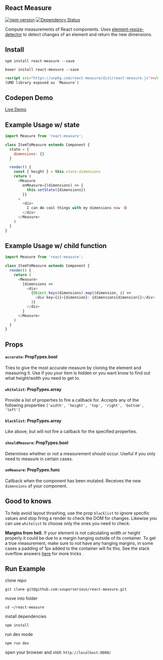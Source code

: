 ## React Measure

[![npm version](https://badge.fury.io/js/react-measure.svg)](https://badge.fury.io/js/react-aria)
[![Dependency Status](https://david-dm.org/souporserious/react-measure.svg)](https://david-dm.org/souporserious/react-measure)

Compute measurements of React components. Uses [element-resize-detector](https://github.com/wnr/element-resize-detector) to detect changes of an element and return the new dimensions.

## Install

`npm install react-measure --save`

`bower install react-measure --save`

```html
<script src="https://unpkg.com/react-measure/dist/react-measure.js"></script>
(UMD library exposed as `Measure`)
```

## Codepen Demo

[Live Demo](http://codepen.io/souporserious/pen/rLdwao/)

## Example Usage w/ state

```javascript
import Measure from 'react-measure';

class ItemToMeasure extends Component {
  state = {
    dimensions: {}
  }

  render() {
    const { height } = this.state.dimensions
    return (
      <Measure
        onMeasure={(dimensions) => {
          this.setState({dimensions})
        }}
      >
        <div>
          I can do cool things with my dimensions now :D
        </div>
      </Measure>
    )
  }
}
```

## Example Usage w/ child function

```javascript
import Measure from 'react-measure';

class ItemToMeasure extends Component {
  render() {
    return (
      <Measure>
        {dimensions =>
          <div>
            {Object.keys(dimensions).map((dimension, i) =>
              <div key={i}>{dimension}: {dimensions[dimension]}</div>
            )}
          </div>
        }
      </Measure>
    )
  }
}
```

## Props

#### `accurate`: PropTypes.bool

Tries to give the most accurate measure by cloning the element and measuring it. Use if you your item is hidden or you want know to find out what height/width you need to get to.

#### `whitelist`: PropTypes.array

Provide a list of properties to fire a callback for. Accepts any of the following properties `['width', 'height', 'top', 'right', 'bottom', 'left']`

#### `blacklist`: PropTypes.array

Like above, but will not fire a callback for the specified properties.

#### `shouldMeasure`: PropTypes.bool

Determines whether or not a measurement should occur. Useful if you only need to measure in certain cases.

#### `onMeasure`: PropTypes.func

Callback when the component has been mutated. Receives the new `dimensions` of your component.

## Good to knows
To help avoid layout thrashing, use the prop `blacklist` to ignore specific values and stop firing a render to check the DOM for changes. Likewise you can use `whitelist` to choose only the ones you need to check.

**Margins from hell.** If your element is not calculating width or height properly it could be due to a margin hanging outside of its container. To get a true measurement, make sure to not have any hanging margins, in some cases a padding of 1px added to the container will fix this. See the stack overflow answers [here](http://stackoverflow.com/questions/19718634/how-to-disable-margin-collapsing) for more tricks .

## Run Example

clone repo

`git clone git@github.com:souporserious/react-measure.git`

move into folder

`cd ~/react-measure`

install dependencies

`npm install`

run dev mode

`npm run dev`

open your browser and visit: `http://localhost:8080/`
